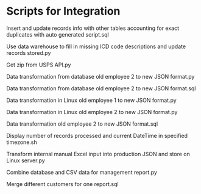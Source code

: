 # Scripts for Integration
Insert and update records info with other tables accounting for exact duplicates with auto generated script.sql

Use data warehouse to fill in missing ICD code descriptions and update records stored.py

Get zip from USPS API.py

Data transformation from database old employee 2 to new JSON format.py

Data transformation from database old employee 2 to new JSON format.sql

Data transformation in Linux old employee 1 to new JSON format.py

Data transformation in Linux old employee 2 to new JSON format.py

Data transformation old employee 2 to new JSON format.sql

Display number of records processed and current DateTime in specified timezone.sh

Transform internal manual Excel input into production JSON and store on Linux server.py

Combine database and CSV data for management report.py

Merge different customers for one report.sql

